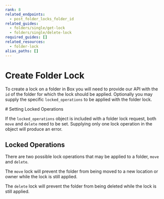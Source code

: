 ```yaml
---
rank: 8
related_endpoints:
  - post_folder_locks_folder_id
related_guides:
  - folders/single/get-lock
  - folders/single/delete-lock
required_guides: []
related_resources:
  - folder-lock
alias_paths: []
---
```


# Create Folder Lock

To create a lock on a folder in Box you will need to provide our API with the
`id` of the folder for which the lock should be applied. Optionally you may
supply the specific `locked_operations` to be applied with the folder lock.

<Samples id='post_folder_locks_folder_id' />

<Message type='notice'>
  # Setting Locked Operations

  If the `locked_operations` object is included with a folder lock request,
  both `move` and `delete` need to be set. Supplying only one lock operation in
  the object will produce an error.
</Message>

## Locked Operations

There are two possible lock operations that may be applied to a folder, `move`
and `delete`.

The `move` lock will prevent the folder from being moved to a new location or
owner while the lock is still applied.

The `delete` lock will prevent the folder from being deleted while the lock is
still applied.
